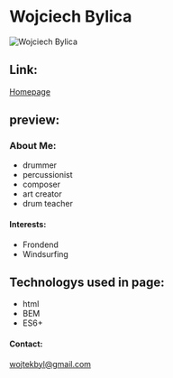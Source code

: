 
# Wojciech Bylica

![Wojciech Bylica](https://github.com/kynkyn-projects/homepage/blob/main/images/IMG-4516.JPG?raw=true?)
## Link:
[Homepage](https://wojciechbylica.github.io/homepage/)

## preview:

 ### About Me:
 - drummer
 - percussionist
 - composer
 - art creator
 - drum teacher

####  Interests:
- Frondend
- Windsurfing

## Technologys used in page:
- html
- BEM
- ES6+

#### Contact:
wojtekbyl@gmail.com
